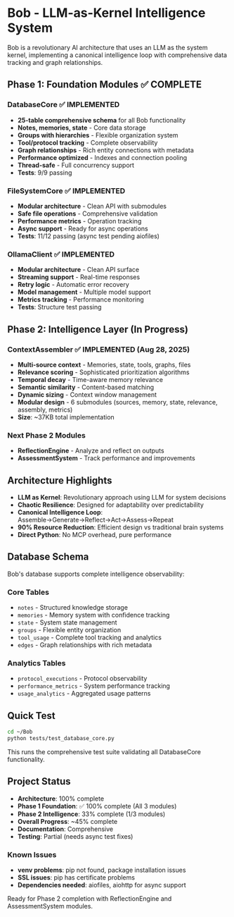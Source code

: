 # Bob - LLM-as-Kernel Intelligence System

Bob is a revolutionary AI architecture that uses an LLM as the system kernel, implementing a canonical intelligence loop with comprehensive data tracking and graph relationships.

## Phase 1: Foundation Modules ✅ COMPLETE

### DatabaseCore ✅ IMPLEMENTED
- **25-table comprehensive schema** for all Bob functionality
- **Notes, memories, state** - Core data storage
- **Groups with hierarchies** - Flexible organization system  
- **Tool/protocol tracking** - Complete observability
- **Graph relationships** - Rich entity connections with metadata
- **Performance optimized** - Indexes and connection pooling
- **Thread-safe** - Full concurrency support
- **Tests**: 9/9 passing

### FileSystemCore ✅ IMPLEMENTED
- **Modular architecture** - Clean API with submodules
- **Safe file operations** - Comprehensive validation
- **Performance metrics** - Operation tracking
- **Async support** - Ready for async operations
- **Tests**: 11/12 passing (async test pending aiofiles)

### OllamaClient ✅ IMPLEMENTED  
- **Modular architecture** - Clean API surface
- **Streaming support** - Real-time responses
- **Retry logic** - Automatic error recovery
- **Model management** - Multiple model support
- **Metrics tracking** - Performance monitoring
- **Tests**: Structure test passing

## Phase 2: Intelligence Layer (In Progress)

### ContextAssembler ✅ IMPLEMENTED (Aug 28, 2025)
- **Multi-source context** - Memories, state, tools, graphs, files
- **Relevance scoring** - Sophisticated prioritization algorithms
- **Temporal decay** - Time-aware memory relevance
- **Semantic similarity** - Content-based matching
- **Dynamic sizing** - Context window management
- **Modular design** - 6 submodules (sources, memory, state, relevance, assembly, metrics)
- **Size**: ~37KB total implementation

### Next Phase 2 Modules
- **ReflectionEngine** - Analyze and reflect on outputs
- **AssessmentSystem** - Track performance and improvements

## Architecture Highlights

- **LLM as Kernel**: Revolutionary approach using LLM for system decisions
- **Chaotic Resilience**: Designed for adaptability over predictability
- **Canonical Intelligence Loop**: Assemble→Generate→Reflect→Act→Assess→Repeat
- **90% Resource Reduction**: Efficient design vs traditional brain systems
- **Direct Python**: No MCP overhead, pure performance

## Database Schema

Bob's database supports complete intelligence observability:

### Core Tables
- `notes` - Structured knowledge storage
- `memories` - Memory system with confidence tracking
- `state` - System state management
- `groups` - Flexible entity organization
- `tool_usage` - Complete tool tracking and analytics
- `edges` - Graph relationships with rich metadata

### Analytics Tables  
- `protocol_executions` - Protocol observability
- `performance_metrics` - System performance tracking
- `usage_analytics` - Aggregated usage patterns

## Quick Test

```bash
cd ~/Bob
python tests/test_database_core.py
```

This runs the comprehensive test suite validating all DatabaseCore functionality.

## Project Status

- **Architecture**: 100% complete
- **Phase 1 Foundation**: ✅ 100% complete (All 3 modules)
- **Phase 2 Intelligence**: 33% complete (1/3 modules)
- **Overall Progress**: ~45% complete
- **Documentation**: Comprehensive
- **Testing**: Partial (needs async test fixes)

### Known Issues
- **venv problems**: pip not found, package installation issues
- **SSL issues**: pip has certificate problems
- **Dependencies needed**: aiofiles, aiohttp for async support

Ready for Phase 2 completion with ReflectionEngine and AssessmentSystem modules.
